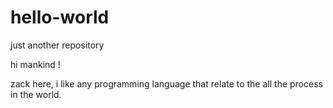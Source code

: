 # hello-world
just another repository

hi mankind !

zack here, i like any programming language that relate to the all the process in the world.
